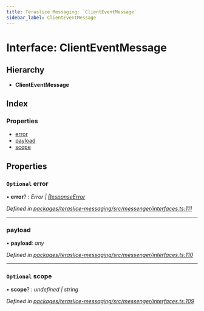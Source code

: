```yaml
---
title: Teraslice Messaging: `ClientEventMessage`
sidebar_label: ClientEventMessage
---
```


# Interface: ClientEventMessage

## Hierarchy

* **ClientEventMessage**

## Index

### Properties

* [error](clienteventmessage.md#optional-error)
* [payload](clienteventmessage.md#payload)
* [scope](clienteventmessage.md#optional-scope)

## Properties

### `Optional` error

• **error**? : *Error | [ResponseError](../overview.md#responseerror)*

*Defined in [packages/teraslice-messaging/src/messenger/interfaces.ts:111](https://github.com/terascope/teraslice/blob/f95bb5556/packages/teraslice-messaging/src/messenger/interfaces.ts#L111)*

___

###  payload

• **payload**: *any*

*Defined in [packages/teraslice-messaging/src/messenger/interfaces.ts:110](https://github.com/terascope/teraslice/blob/f95bb5556/packages/teraslice-messaging/src/messenger/interfaces.ts#L110)*

___

### `Optional` scope

• **scope**? : *undefined | string*

*Defined in [packages/teraslice-messaging/src/messenger/interfaces.ts:109](https://github.com/terascope/teraslice/blob/f95bb5556/packages/teraslice-messaging/src/messenger/interfaces.ts#L109)*
